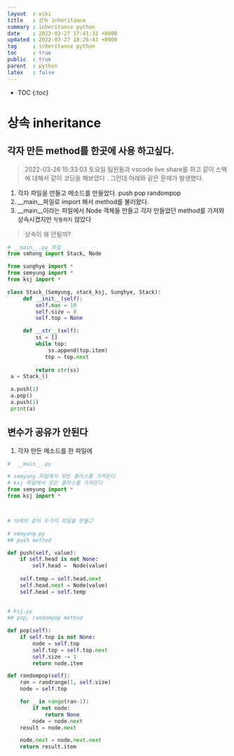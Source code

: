 ```yaml
---
layout  : wiki
title   : 상속 inheritance 
summary : inheritance python 
date    : 2022-03-27 17:41:32 +0900
updated : 2022-03-27 18:26:43 +0900
tag     : inheritance python 
toc     : true
public  : true
parent  : python 
latex   : false
---
```

* TOC
{:toc}

# 상속 inheritance 
## 각자 만든 method를 한곳에 사용 하고싶다. 

> 2022-03-26 15:33:03 
토요일 
팀원들과 vscode live share를 하고 같이 스택에 대해서 같이 코딩을 해보았다 .
그런데 아래와 같은 문제가 발생했다.

1. 각자 파일을 만들고 메소드를 만들었다. push pop randompop
2. __main__파일로 import 해서 method를 불러왔다. 
3. __main__이라는 파일에서 Node 객체들 만들고 각자 만들었던 method를 가져와 상속시켰지만 `작동하지` 않았다 

> 상속이 왜 안될까?


```python
# __main__.py 파일
from smhong import Stack, Node

from sunghye import * 
from semyung import * 
from ksj import * 

class Stack_(Semyung, stack_ksj, Sunghye, Stack):
     def __init__(self):
         self.max = 10
         self.size = 0
         self.top = None

     def __str__(self):
         ss = []
         while top:
             ss.append(top.item)
            top = top.next
      
         return str(ss)
 a = Stack_()

 a.push(1)
 a.pop()
 a.push(1)
 print(a)
```


## 변수가 공유가 안된다 

1. 각자 만든 메소드를 한 파일에 


```python
#  __main__.py 

# semyung 파일에서 모든 클라스를 가져온다
# ksj 파일에서 모든 클라스를 가져온다
from semyung import *
from ksj import *



# 아래와 같이 두가지 파일을 만들고 

# semyung.py
## push method

def push(self, value):
    if self.head is not None:
        self.head =  Node(value)
        
    self.temp = self.head.next
    self.head.next = Node(value)
    self.head = self.temp
    
    
# ksj.py
## pop, randompop method

def pop(self):
    if self.top is not None:
        node = self.top
        self.top = self.top.next
        self.size -= 1
        return node.item

def randompop(self):
    ran = randrange(1, self.size)
    node = self.top

    for _ in range(ran-1):
        if not node:
            return None
        node = node.next
    result = node.next

    node.next = node.next.next    
    return result.item

````
